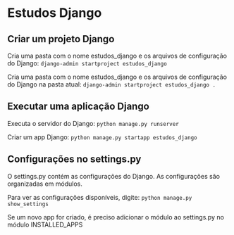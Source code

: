 # Estudos Django

## Criar um projeto Django

Cria uma pasta com o nome estudos_django e os arquivos de configuração do Django:
`django-admin startproject estudos_django`

Cria uma pasta com o nome estudos_django e os arquivos de configuração do Django na pasta atual:
`django-admin startproject estudos_django .`

## Executar uma aplicação Django

Executa o servidor do Django:
`python manage.py runserver`

Criar um app Django:
`python manage.py startapp estudos_django`

## Configurações no settings.py

O settings.py contém as configurações do Django. As configurações são organizadas em módulos.

Para ver as configurações disponíveis, digite:
`python manage.py show_settings`

Se um novo app for criado, é preciso adicionar o módulo ao settings.py no módulo INSTALLED_APPS